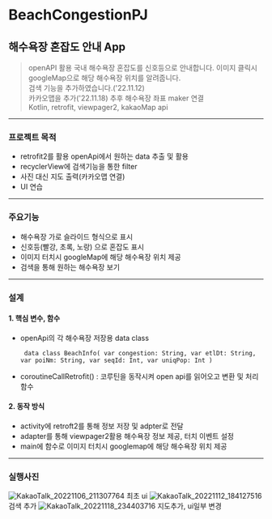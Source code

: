 # BeachCongestionPJ
## 해수욕장 혼잡도 안내 App
> openAPI 활용 국내 해수욕장 혼잡도를 신호등으로 안내합니다. 이미지 클릭시 googleMap으로 해당 해수욕장 위치를 알려줍니다.   
> 검색 기능을 추가하였습니다.('22.11.12)    
> 카카오맵을 추가('22.11.18) 추후 해수욕장 좌표 maker 연결     
> Kotlin, retrofit, viewpager2, kakaoMap api
------------
### 프로젝트 목적
+ retrofit2를 활용 openApi에서 원하는 data 추출 및 활용
+ recyclerView에 검색기능을 통한 filter
+ 사진 대신 지도 출력(카카오맵 연결)
+ UI 연습
------------
### 주요기능
+ 해수욕장 가로 슬라이드 형식으로 표시
+ 신호등(빨강, 초록, 노랑) 으로 혼잡도 표시
+ 이미지 터치시 googleMap에 해당 해수욕장 위치 제공
+ 검색을 통해 원하는 해수욕장 보기
------------
### 설계
#### 1. 핵심 변수, 함수
- openApi의 각 해수욕장 저장용 data class

       data class BeachInfo( var congestion: String, var etlDt: String, var poiNm: String, var seqId: Int, var uniqPop: Int )        

- coroutineCallRetrofit() : 코루틴을 동작시켜 open api를 읽어오고 변환 및 처리 함수

#### 2. 동작 방식
- activity에 retroft2를 통해 정보 저장 및 adpter로 전달
- adapter를 통해 viewpager2활용 해수욕장 정보 제공, 터치 이벤트 설정
- main에 함수로 이미지 터치시 googlemap에 해당 해수욕장 위치 제공

------------
### 실행사진
![KakaoTalk_20221106_211307764](https://user-images.githubusercontent.com/37658906/200170132-6c00cce3-7fad-4437-80ca-ad4dfeed6123.jpg)
최초 ui
![KakaoTalk_20221112_184127516](https://user-images.githubusercontent.com/37658906/201468459-b953251a-4fcf-4117-b66a-a5f62862c8cc.jpg)
검색 추가
![KakaoTalk_20221118_234403716](https://user-images.githubusercontent.com/37658906/202731683-506eae66-aecb-46ab-bfca-76fc0754c1d0.jpg)
지도추가, ui일부 변경
